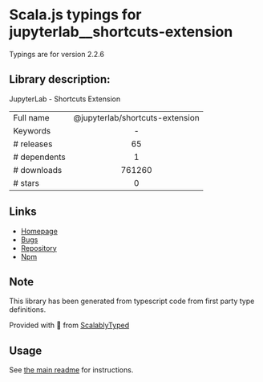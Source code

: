 
# Scala.js typings for jupyterlab__shortcuts-extension

Typings are for version 2.2.6

## Library description:
JupyterLab - Shortcuts Extension

|                    |                 |
| ------------------ | :-------------: |
| Full name          | @jupyterlab/shortcuts-extension |
| Keywords           | - |
| # releases         | 65 |
| # dependents       | 1 |
| # downloads        | 761260 |
| # stars            | 0 |

## Links
- [Homepage](https://github.com/jupyterlab/jupyterlab)
- [Bugs](https://github.com/jupyterlab/jupyterlab/issues)
- [Repository](https://github.com/jupyterlab/jupyterlab)
- [Npm](https://www.npmjs.com/package/%40jupyterlab%2Fshortcuts-extension)
    


## Note
This library has been generated from typescript code from first party type definitions.

Provided with :purple_heart: from [ScalablyTyped](https://github.com/oyvindberg/ScalablyTyped)

## Usage
See [the main readme](../../readme.md) for instructions.


